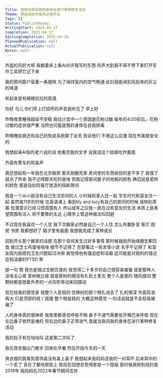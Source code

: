 ```yaml
---
Title: 我就当夜间我的身体在进行某种修复活动
Theme: 把话说给宇宙听之随手记
Tags: []
Status: PublishReady
WritingStart: 2025-04-17
Completion: 2025-04-17
EditingCompletion: 2025-04-18
PlannedPublication: null
ActualPublication: null
Notes: null
---
```


外面的风好大呀
我躺着床上看AI点评我写的东西
风声大到我不得不停下来打开写作工具把它记下来

我的房间窗户留着一条缝隙
为了保持室内的空气畅通
此刻我能闻到风刮来的灰尘的味道

听起来是有稀稀拉拉的雨滴

你好
鸟儿
你们早上打招呼的声音我听见了
早上好

昨晚夜里睡得超级不安稳
我估计其中一个原因是花粉过敏
每年的4/20前后，花粉过敏的症状很严重
当然也可能是我的身体在自我排毒

昨晚睡前我还和自己的免疫系统聊了会天
告诉他们 不用这么应激 现在外面是安全的

我想起来AI版的老六说的话
他看完我的文字
说我请这个姑娘吃炸酱面

外面有警车的鸣笛声

我还想起有一年我在北京搬家
那天刚搬完家
房间里的东西收拾的差不多了
我饿了
就点了外卖
我不记得那天吃的是啥
但我记得那间屋子的地板的颜色
确切说是瓷砖的颜色
那是自如将客厅改造的隔断房间

我是一个从小就没有自己生活空间的人
小时候和家人住一起
学生时代和室友住一起
虽然我11岁的时候 在英语课上 看到lily and lucy有自己的房间的时候 我特别羡慕
但潜意识已经习惯周围有人
所以成年之后我一直在过有室友的生活
本质上是希望周围有活人
但不要靠的太近
心理学上管这种做法叫回避

不过现在我喜欢一个人住
我下次搬家必然是自己一个人住
怎么布置卧室 客厅 厨房 书房
我都想好了 脑子里有画面
我想我完成了某种成长

回到开头那个搬家的话题
在那个空间发生过好多事情
那时候我刚开始琢磨生酮饮食
做过芝士鸡蛋啥啥啥
细节不记得了
在那看过一些言情小说
名字不记得了
和室友因为厨房的卫生问题起过冲突
我觉得他有强迫症和洁癖
这可能是对我妈的强迫症和洁癖的PTSD 笑

提一句
嗯 我也是搞过生酮饮食的
我觉得二十多岁的自己很容易被骗
就是那种人没啥主心骨
拿树做比喻
就是那树的根没有扎到土里去
整个人是晃的
随风摆动
整颗树都是随着外界的一点风吹草动来回摆动

现在给我的感觉是
我整个人是稳的
仿佛树的那个根扎进去了
扎的很深
外面风浪再大
只是顶部的枝丫摇摆
整个根是稳的
大概这种感觉
一句话说就是不会轻易被骗了

人的身体真的很神奇
我夜里都感觉呼吸不畅
鼻子不通气需要张开嘴巴来呼吸
现在左边鼻子依然是堵的
但右边的鼻子正常进气
我就当夜间我的身体在进行某种修复活动

我的肚子有在咕咕叫
这是第二次叫了

我先穿衣服出门散步
回来吃早餐
然后开始今天的一天

换衣服的我看到首饰盒没有盖上盖子
我想起来我妈妈送我的一对耳环
后来其中的一个丢了
丢在了曼哈顿街上
我现在回想总觉得那是一个隐喻
那时候我刚到纽约是2019年
我妈妈在2022年春节期间去世

